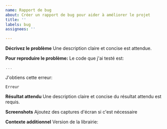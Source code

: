 ```yaml
---
name: Rapport de bug
about: Créer un rapport de bug pour aider à améliorer le projet
title: ''
labels: bug
assignees: ''

---
```


**Décrivez le problème**
Une description claire et concise est attendue.


**Pour reproduire le problème:**
Le code que j'ai testé est:
```js
...
```
J'obtiens cette erreur:
```
Erreur
```

**Résultat attendu**
Une description claire et concise du résultat attendu est requis.

**Screenshots**
Ajoutez des captures d'écran si c'est nécessaire


**Contexte additionnel**
Version de la librairie:
